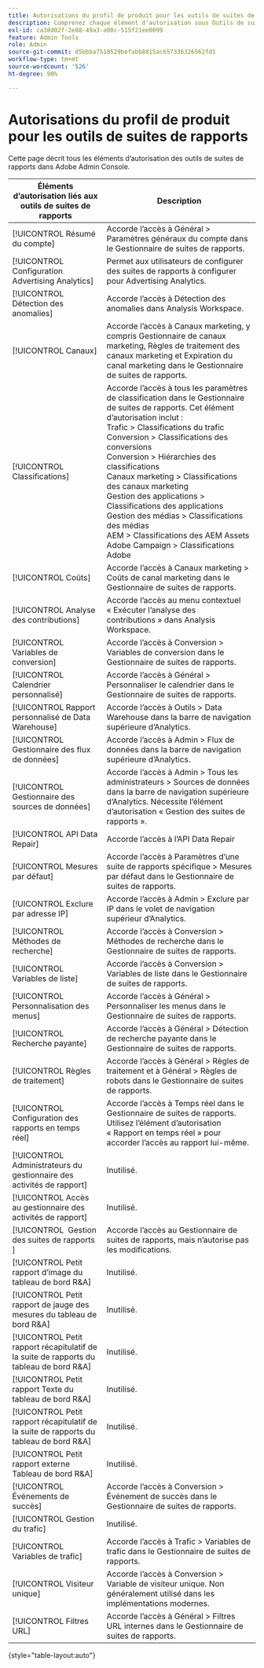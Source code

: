 ```yaml
---
title: Autorisations du profil de produit pour les outils de suites de rapports dans Adobe Admin Console
description: Comprenez chaque élément d’autorisation sous Outils de suites de rapports.
exl-id: ca38d02f-2e88-49a3-a08c-515f21ee0099
feature: Admin Tools
role: Admin
source-git-commit: d5bbba7518529befabb8815ac657336326562fd1
workflow-type: tm+mt
source-wordcount: '526'
ht-degree: 90%

---
```


# Autorisations du profil de produit pour les outils de suites de rapports

Cette page décrit tous les éléments dʼautorisation des outils de suites de rapports dans Adobe Admin Console.

| Éléments d’autorisation liés aux outils de suites de rapports | Description |
|------|------|
| [!UICONTROL Résumé du compte] | Accorde l’accès à Général > Paramètres généraux du compte dans le Gestionnaire de suites de rapports. |
| [!UICONTROL Configuration Advertising Analytics] | Permet aux utilisateurs de configurer des suites de rapports à configurer pour Advertising Analytics. |
| [!UICONTROL Détection des anomalies] | Accorde l’accès à Détection des anomalies dans Analysis Workspace. |
| [!UICONTROL Canaux] | Accorde l’accès à Canaux marketing, y compris Gestionnaire de canaux marketing, Règles de traitement des canaux marketing et Expiration du canal marketing dans le Gestionnaire de suites de rapports. |
| [!UICONTROL Classifications] | Accorde l’accès à tous les paramètres de classification dans le Gestionnaire de suites de rapports. Cet élément d’autorisation inclut : <br>Trafic > Classifications du trafic<br>Conversion > Classifications des conversions<br>Conversion > Hiérarchies des classifications<br>Canaux marketing > Classifications des canaux marketing<br>Gestion des applications > Classifications des applications<br>Gestion des médias > Classifications des médias<br>AEM > Classifications des AEM Assets<br>Adobe Campaign > Classifications Adobe |
| [!UICONTROL Coûts] | Accorde l’accès à Canaux marketing > Coûts de canal marketing dans le Gestionnaire de suites de rapports. |
| [!UICONTROL Analyse des contributions] | Accorde l’accès au menu contextuel « Exécuter l’analyse des contributions » dans Analysis Workspace. |
| [!UICONTROL Variables de conversion] | Accorde l’accès à Conversion > Variables de conversion dans le Gestionnaire de suites de rapports. |
| [!UICONTROL Calendrier personnalisé] | Accorde l’accès à Général > Personnaliser le calendrier dans le Gestionnaire de suites de rapports. |
| [!UICONTROL Rapport personnalisé de Data Warehouse] | Accorde l’accès à Outils > Data Warehouse dans la barre de navigation supérieure d’Analytics. |
| [!UICONTROL Gestionnaire des flux de données] | Accorde l’accès à Admin > Flux de données dans la barre de navigation supérieure d’Analytics. |
| [!UICONTROL Gestionnaire des sources de données] | Accorde l’accès à Admin > Tous les administrateurs > Sources de données dans la barre de navigation supérieure d’Analytics. Nécessite l’élément d’autorisation « Gestion des suites de rapports ». |
| [!UICONTROL API Data Repair] | Accorde l’accès à l’API Data Repair |
| [!UICONTROL Mesures par défaut] | Accorde l’accès à Paramètres d’une suite de rapports spécifique > Mesures par défaut dans le Gestionnaire de suites de rapports. |
| [!UICONTROL Exclure par adresse IP] | Accorde l’accès à Admin > Exclure par IP dans le volet de navigation supérieur d’Analytics. |
| [!UICONTROL Méthodes de recherche] | Accorde l’accès à Conversion > Méthodes de recherche dans le Gestionnaire de suites de rapports. |
| [!UICONTROL Variables de liste] | Accorde l’accès à Conversion > Variables de liste dans le Gestionnaire de suites de rapports. |
| [!UICONTROL Personnalisation des menus] | Accorde l’accès à Général > Personnaliser les menus dans le Gestionnaire de suites de rapports. |
| [!UICONTROL Recherche payante] | Accorde l’accès à Général > Détection de recherche payante dans le Gestionnaire de suites de rapports. |
| [!UICONTROL Règles de traitement] | Accorde l’accès à Général > Règles de traitement et à Général > Règles de robots dans le Gestionnaire de suites de rapports. |
| [!UICONTROL Configuration des rapports en temps réel] | Accorde l’accès à Temps réel dans le Gestionnaire de suites de rapports. Utilisez l’élément d’autorisation « Rapport en temps réel » pour accorder l’accès au rapport lui-même. |
| [!UICONTROL Administrateurs du gestionnaire des activités de rapport] | Inutilisé. |
| [!UICONTROL Accès au gestionnaire des activités de rapport] | Inutilisé. |
| [!UICONTROL &#x200B; Gestion des suites de rapports &#x200B;] | Accorde l’accès au Gestionnaire de suites de rapports, mais n’autorise pas les modifications. |
| [!UICONTROL Petit rapport d’image du tableau de bord R&amp;A] | Inutilisé. |
| [!UICONTROL Petit rapport de jauge des mesures du tableau de bord R&amp;A] | Inutilisé. |
| [!UICONTROL Petit rapport récapitulatif de la suite de rapports du tableau de bord R&amp;A] | Inutilisé. |
| [!UICONTROL Petit rapport Texte du tableau de bord R&amp;A] | Inutilisé. |
| [!UICONTROL Petit rapport récapitulatif de la suite de rapports du tableau de bord R&amp;A] | Inutilisé. |
| [!UICONTROL Petit rapport externe Tableau de bord R&amp;A] | Inutilisé. |
| [!UICONTROL Événements de succès] | Accorde l’accès à Conversion > Événement de succès dans le Gestionnaire de suites de rapports. |
| [!UICONTROL Gestion du trafic] | Inutilisé. |
| [!UICONTROL Variables de trafic] | Accorde l’accès à Trafic > Variables de trafic dans le Gestionnaire de suites de rapports. |
| [!UICONTROL Visiteur unique] | Accorde l’accès à Conversion > Variable de visiteur unique. Non généralement utilisé dans les implémentations modernes. |
| [!UICONTROL Filtres URL] | Accorde l’accès à Général > Filtres URL internes dans le Gestionnaire de suites de rapports. |

{style="table-layout:auto"}